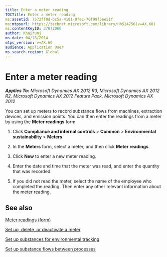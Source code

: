 ```yaml
---
title: Enter a meter reading
TOCTitle: Enter a meter reading
ms:assetid: 7572ff0d-bc5a-4181-9fec-70f99f5ee51f
ms:mtpsurl: https://technet.microsoft.com/library/Hh524756(v=AX.60)
ms:contentKeyID: 37072060
author: Khairunj
ms.date: 04/18/2014
mtps_version: v=AX.60
audience: Application User
ms.search.region: Global
---
```


# Enter a meter reading 


_**Applies To:** Microsoft Dynamics AX 2012 R3, Microsoft Dynamics AX 2012 R2, Microsoft Dynamics AX 2012 Feature Pack, Microsoft Dynamics AX 2012_

You can set up meters to record substance flows from machines, extraction devices, and emission points. You can then enter the readings from a meter by using the **Meter readings** form.

1.  Click **Compliance and internal controls** \> **Common** \> **Environmental sustainability** \> **Meters**.

2.  In the **Meters** form, select a meter, and then click **Meter readings**.

3.  Click **New** to enter a new meter reading.

4.  Enter the date and time that the meter was read, and enter the quantity that was recorded.

5.  If you did not read the meter, select the name of the employee who completed the reading. Then enter any other relevant information about the meter reading.

## See also

[Meter readings (form)](https://technet.microsoft.com/library/hh209718\(v=ax.60\))

[Set up, delete, or deactivate a meter](set-up-delete-or-deactivate-a-meter.md)

[Set up substances for environmental tracking](set-up-substances-for-environmental-tracking.md)

[Set up substance flows between processes](set-up-substance-flows-between-processes.md)

  


